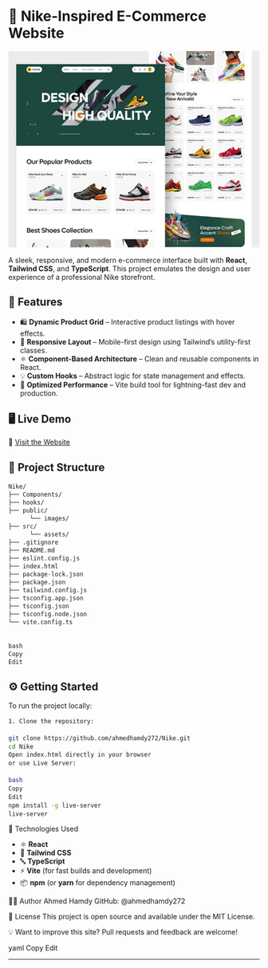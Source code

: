 # 🏀 Nike-Inspired E-Commerce Website

![Site Preview](./public/images/screenshot.jpeg)

A sleek, responsive, and modern e-commerce interface built with **React**, **Tailwind CSS**, and **TypeScript**. This project emulates the design and user experience of a professional Nike storefront.

## 🌟 Features

- 🛍️ **Dynamic Product Grid** – Interactive product listings with hover effects.
- 📱 **Responsive Layout** – Mobile-first design using Tailwind’s utility-first classes.
- ⚛️ **Component-Based Architecture** – Clean and reusable components in React.
- 💡 **Custom Hooks** – Abstract logic for state management and effects.
- 🚀 **Optimized Performance** – Vite build tool for lightning-fast dev and production.

## 🖥️ Live Demo

🔗 [Visit the Website](https://ahmedhamdy272.github.io/Nike/)

## 📂 Project Structure
```
Nike/
├── Components/
├── hooks/
├── public/
      └── images/
├── src/
      └── assets/
├── .gitignore
├── README.md
├── eslint.config.js
├── index.html
├── package-lock.json
├── package.json
├── tailwind.config.js
├── tsconfig.app.json
├── tsconfig.json
├── tsconfig.node.json
└── vite.config.ts


bash
Copy
Edit
```

## ⚙️ Getting Started

To run the project locally:
```bash
1. Clone the repository:

git clone https://github.com/ahmedhamdy272/Nike.git
cd Nike
Open index.html directly in your browser
or use Live Server:

bash
Copy
Edit
npm install -g live-server
live-server
```

🔧 Technologies Used

- ⚛️ **React**
- 🎨 **Tailwind CSS**
- 🔤 **TypeScript**
- ⚡ **Vite** (for fast builds and development)
- 📦 **npm** (or **yarn** for dependency management)



🧑‍💻 Author
Ahmed Hamdy
GitHub: @ahmedhamdy272

📜 License
This project is open source and available under the MIT License.

💡 Want to improve this site? Pull requests and feedback are welcome!

yaml
Copy
Edit

---
